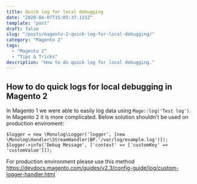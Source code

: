 ```yaml
---
title: Quick log for local debugging
date: "2020-04-07T15:05:37.121Z"
template: "post"
draft: false
slug: "/posts/magento-2-quick-log-for-local-debugging/"
category: "Magento 2"
tags:
  - "Magento 2"
  - "Tips & Tricks"
description: "How to do quick log for local debugging."
---
```


## How to do quick logs for local debugging in Magento 2

In Magento 1 we were able to easily log data using `Mage::log('Test log')`. In Magento 2 it is more complicated. Below solution shouldn't be used on production enviroment:

```
$logger = new \Monolog\Logger('logger', [new \Monolog\Handler\StreamHandler(BP.'/var/log/example.log')]);
$logger->info('Debug Message', ['context' => ['customKey' => 'customValue']]);
```

For production environment please use this method https://devdocs.magento.com/guides/v2.3/config-guide/log/custom-logger-handler.html
